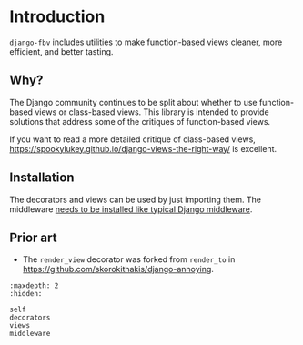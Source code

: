 # Introduction

`django-fbv` includes utilities to make function-based views cleaner, more efficient, and better tasting.

## Why?

The Django community continues to be split about whether to use function-based views or class-based views. This library is intended to provide solutions that address some of the critiques of function-based views.

If you want to read a more detailed critique of class-based views, https://spookylukey.github.io/django-views-the-right-way/ is excellent.

## Installation

The decorators and views can be used by just importing them. The middleware [needs to be installed like typical Django middleware](middleware.md#installation).

## Prior art

- The `render_view` decorator was forked from `render_to` in https://github.com/skorokithakis/django-annoying.

```{toctree}
:maxdepth: 2
:hidden:

self
decorators
views
middleware
```
